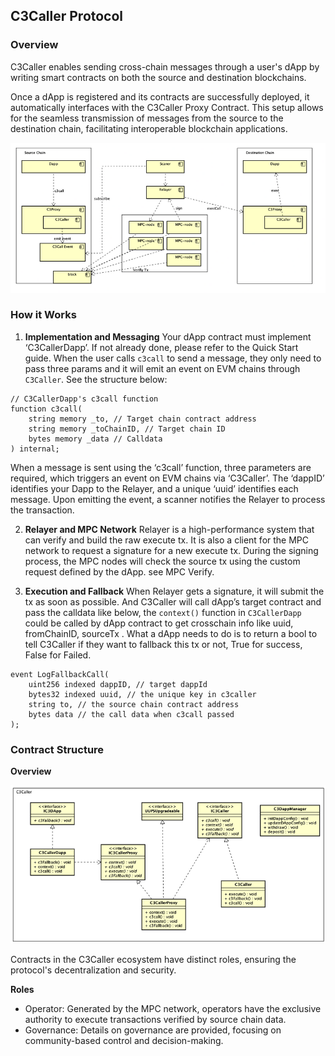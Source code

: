 ## C3Caller Protocol

### Overview

C3Caller enables sending cross-chain messages through a user's dApp by writing smart contracts on both the source and destination blockchains.

Once a dApp is registered and its contracts are successfully deployed, it automatically interfaces with the C3Caller Proxy Contract. This setup allows for the seamless transmission of messages from the source to the destination chain, facilitating interoperable blockchain applications.

<img src="/_media/C3CallerSchematic.png"  alt=""/>

### How it Works

1. **Implementation and Messaging**  Your dApp contract must implement ‘C3CallerDapp’. If not already done, please refer to the Quick Start guide. When the user calls `c3call` to send a message, they only need to pass three params and it will emit an event on EVM chains through `C3Caller`. See the structure below:

```
// C3CallerDapp's c3call function
function c3call(
    string memory _to, // Target chain contract address
    string memory _toChainID, // Target chain ID
    bytes memory _data // Calldata
) internal;
```

When a message is sent using the ‘c3call’ function, three parameters are required, which triggers an event on EVM chains via ‘C3Caller’. The ‘dappID’ identifies your Dapp to the Relayer, and a unique ‘uuid’ identifies each message. Upon emitting the event, a scanner notifies the Relayer to process the transaction.

2. **Relayer and MPC Network** Relayer is a high-performance system that can verify and build the raw execute tx. It is also a client for the MPC network to request a signature for a new execute tx. During the signing process, the MPC nodes will check the source tx using the custom request defined by the dApp. see MPC Verify.

3. **Execution and Fallback** When Relayer gets a signature, it will submit the tx as soon as possible. And C3Caller will call dApp’s target contract and pass the calldata like below, the `context()` function in `C3CallerDapp` could be called by dApp contract to get crosschain info like uuid, fromChainID, sourceTx . What a dApp needs to do is to return a bool to tell C3Caller if they want to fallback this tx or not, True for success, False for Failed.

```
event LogFallbackCall(
    uint256 indexed dappID, // target dappId
    bytes32 indexed uuid, // the unique key in c3caller
    string to, // the source chain contract address
    bytes data // the call data when c3call passed
);
```



### Contract Structure

**Overview**

<img src="/_media/C3CallerContractStructure.png"  alt=""/>

Contracts in the C3Caller ecosystem have distinct roles, ensuring the protocol's decentralization and security.

**Roles**

- Operator: Generated by the MPC network, operators have the exclusive authority to execute transactions verified by source chain data.
- Governance: Details on governance are provided, focusing on community-based control and decision-making.

